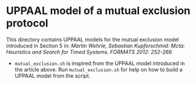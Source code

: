 # UPPAAL model of a mutual exclusion protocol

This directory contains UPPAAL models for the mutual
exclusion model introduced in Section 5 in:
*Martin Wehrle, Sebastian Kupferschmid:
Mcta: Heuristics and Search for Timed Systems. FORMATS 2012: 252-266*

- `mutual_exclusion.sh` is inspired from the UPPAAL model introduced in the article above.
Run `mutual_exclusion.sh` for help on how to build a UPPAAL model from the script.
